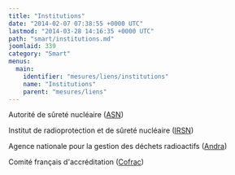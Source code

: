 ```yaml
---
title: "Institutions"
date: "2014-02-07 07:38:55 +0000 UTC"
lastmod: "2014-03-28 14:16:35 +0000 UTC"
path: "smart/institutions.md"
joomlaid: 339
category: "Smart"
menus:
  main:
    identifier: "mesures/liens/institutions"
    name: "Institutions"
    parent: "mesures/liens"
---
```

Autorité de sûreté nucléaire ([ASN](http://www.asn.fr/))

Institut de radioprotection et de sûreté nucléaire ([IRSN](http://www.irsn.fr))

Agence nationale pour la gestion des déchets radioactifs ([Andra](https://www.andra.fr/))

Comité français d'accréditation ([Cofrac](http://www.cofrac.fr/))
